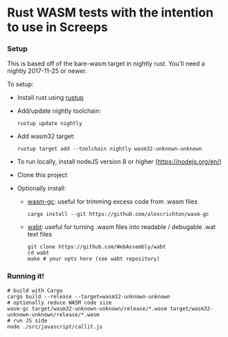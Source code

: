 Rust WASM tests with the intention to use in Screeps
==

### Setup

This is based off of the bare-wasm target in nightly rust. You'll need a nightly
2017-11-25 or newer.

To setup:
- Install rust using [rustup](https://www.rustup.rs/)
- Add/update nightly toolchain:

  ```
  rustup update nightly
  ```
- Add wasm32 target:

  ```
  rustup target add --toolchain nightly wasm32-unknown-unknown
  ```
- To run locally, install nodeJS version 8 or higher (https://nodejs.org/en/)
- Clone this project
- Optionally install:
  - [wasm-gc](https://github.com/alexcrichton/wasm-gc):
    useful for trimming excess code from .wasm files


    ```
    cargo install --git https://github.com/alexcrichton/wasm-gc
    ```
  - [wabt](https://github.com/WebAssembly/wabt):
    useful for turning .wasm files into readable / debugable .wat text files

    ```
    git clone https://github.com/WebAssembly/wabt
    cd wabt
    make # your opts here (see wabt repository)
    ```


### Running it!


```
# build with Cargo
cargo build --release --target=wasm32-unknown-unknown
# optionally reduce WASM code size
wasm-gc target/wasm32-unknown-unknown/release/*.wasm target/wasm32-unknown-unknown/release/*.wasm
# run JS side
node ./src/javascript/callit.js
```

